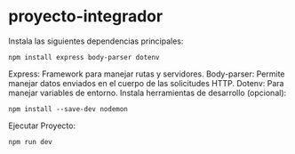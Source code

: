 # proyecto-integrador

Instala las siguientes dependencias principales:
~~~
npm install express body-parser dotenv
~~~

Express: Framework para manejar rutas y servidores.
Body-parser: Permite manejar datos enviados en el cuerpo de las solicitudes HTTP.
Dotenv: Para manejar variables de entorno.
Instala herramientas de desarrollo (opcional):
~~~
npm install --save-dev nodemon
~~~

Ejecutar Proyecto:
~~~
npm run dev
~~~
